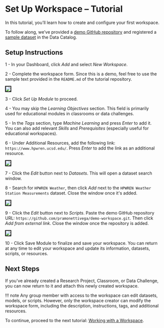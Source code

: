 # Set Up Workspace – Tutorial

In this tutorial, you’ll learn how to create and configure your first workspace.

To follow along, we’ve provided a [demo GitHub repository](https://github.com/pramonettivega/demo-workspace/tree/main) and registered a [sample dataset](https://nationaldataplatform.org/dataset/weather-station-measurements) in the Data Catalog.

## Setup Instructions

1 - In your Dashboard, click *Add* and select *New Workspace*.

2 - Complete the workspace form. Since this is a demo, feel free to use the sample text provided in the `README.md` of the tutorial repository.

<img src="../images/workspace-form.png" style="border: 2px solid black;">

3 - Click *Set Up Module* to proceed.

4 - You may skip the *Learning Objectives* section. This field is primarily used for educational modules in classrooms or data challenges.

5 - In the *Tags* section, type *Machine Learning* and press *Enter* to add it. You can also add relevant *Skills* and *Prerequisites* (especially useful for educational workspaces).

6 - Under Additional Resources, add the following link: `https://www.hpwren.ucsd.edu/`. Press *Enter* to add the link as an additional resource.

<img src="../images/tags.png" style="border: 2px solid black;">

7 - Click the *Edit* button next to *Datasets*. This will open a dataset search window.

8 - Search for `HPWREN Weather`, then click *Add* next to the `HPWREN Weather Station Measurements` dataset. Close the window once it's added.

<img src="../images/add-dataset.png" style="border: 2px solid black;">

9 - Click the *Edit* button next to *Scripts*. Paste the demo GitHub repository URL: `https://github.com/pramonettivega/demo-workspace.git`. Then click *Add from external link*. Close the window once the repository is added. 

<img src="../images/add-repository.png" style="border: 2px solid black;">

10 - Click Save Module to finalize and save your workspace. You can return at any time to edit your workspace and update its information, datasets, scripts, or resources.

## Next Steps

If you've already created a Research Project, Classroom, or Data Challenge, you can now return to it and attach this newly created workspace.

!!! note
    Any group member with access to the workspace can edit datasets, models, or scripts. However, only the workspace creator can modify the workspace form, including the description, instructions, tags, and additional resources.


To continue, proceed to the next tutorial: [Working with a Workspace](../workspace/working.md).
